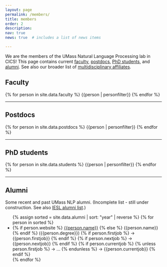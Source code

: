 ```yaml
---
layout: page
permalink: /members/
title: members
order: 2
description:
nav: true
news: true  # includes a list of news items

---
```

<!-- <article>
    {% if page.news %}
      {% include news.html %}
    {% endif %}
</article> -->

<p>
  We are the members of the UMass Natural Language Processing lab in CICS! This page contains current <a href="#fac">faculty</a>, <a href="#postdocs">postdocs</a>, <a href="#phd">PhD students</a>, and <a href="#alum">alumni</a>. See also our broader list of <a href="../affiliates/">multidisciplinary affiliates</a>.
</p>

<a name="fac"></a>
<h2>Faculty</h2>
<div class="row">
  {% for person in site.data.faculty %}
    {{person | personfilter}}
  {% endfor %}
</div>


<hr>

<a name="postdocs"></a>
<h2>Postdocs</h2>
<div class="row">
  {% for person in site.data.postdocs %}
    {{person | personfilter}}
  {% endfor %}
</div>

<hr>

<a name="phd"></a>
<h2>PhD students</h2>
<div class="row">
  {% for person in site.data.students %}
    {{person | personfilter}}
  {% endfor %}
</div>
<hr>

<a name="alum"></a>
<h2>Alumni</h2>

<p>Some recent and past UMass NLP alumni. (Incomplete list - still under construction. See also <a href="http://www.iesl.cs.umass.edu/people">IESL alumni list</a>.)</p>

<ul>
  {% assign sorted = site.data.alumni | sort: "year" | reverse %}
  {% for person in sorted %}
    <li>
      {% if person.website %}
        <a href="{{person.website}}" target="_blank">{{person.name}}</a>
      {% else %}
        {{person.name}}
      {% endif %}
      ({{person.degree}})
      {% if person.firstjob %}
        → {{person.firstjob}}
      {% endif %}
      {% if person.nextjob %}
        → {{person.nextjob}}
      {% endif %}
      {% if person.currentjob %}
        {% unless person.firstjob %}
          → &hellip;
        {% endunless %}
        → {{person.currentjob}}
      {% endif %}
    </li>
  {% endfor %}
</ul>

  
